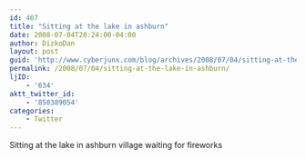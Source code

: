 ```yaml
---
id: 467
title: "Sitting at the lake in ashburn"
date: 2008-07-04T20:24:00-04:00
author: DizkoDan
layout: post
guid: 'http://www.cyberjunx.com/blog/archives/2008/07/04/sitting-at-the-lake-in-ashburn/'
permalink: /2008/07/04/sitting-at-the-lake-in-ashburn/
ljID:
    - '634'
aktt_twitter_id:
    - '850389054'
categories:
    - Twitter
---
```


Sitting at the lake in ashburn village waiting for fireworks